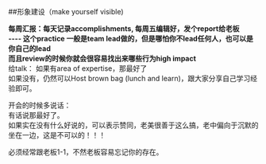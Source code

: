 ##形象建设（make yourself visible)

<b>每周汇报：每天记录accomplishments, 每周五编辑好，发个report给老板  
---- 这个practice 一般是team lead做的，但是哪怕你不lead任何人，也可以是你自己的lead  
而且review的时候你就会很容易找出来哪些行为high impact</b>   
给talk：
如果有area of expertise，那最好了  
如果没有，仍然可以Host brown bag (lunch and learn)，跟大家分享自己学习经验即可。  

开会的时候多说话：  
有话说那最好了。  
如果实在没有什么好说的，可以表示赞同，老美很善于这么搞，老中偏向于沉默的坐在一边，这是不可以的！！！  

必须经常跟老板1-1，不然老板容易忘记你的存在。  
